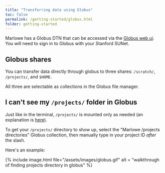 ```yaml
---
title: "Transferring data using Globus"
toc: false
permalink: /getting-started/globus.html
folder: getting-started
---
```


Marlowe has a Globus DTN that can be accessed via the [Globus web ui](https://app.globus.org). You will need to sign in to Globus with your Stanford SUNet.

## Globus shares

You can transfer data directly through globus to three shares: `/scratch/`, `/projects/`, and `$HOME`.

All three are selectable as collections in the Globus file manager.

## I can't see my `/projects/` folder in Globus

Just like in the terminal, `/projects/` is mounted only as needed (an explanation is [here](https://docs.marlowe.stanford.edu/faq.html#i-cant-see-my-project-directory)).

To get your `/projects/` directory to show up, select the "Marlowe /projects directories" Globus collection, then manually type in your project ID *after* the slash.

Here's an example:

{% include image.html file="/assets/images/globus.gif" alt = "walkthrough of finding projects directory in globus" %}